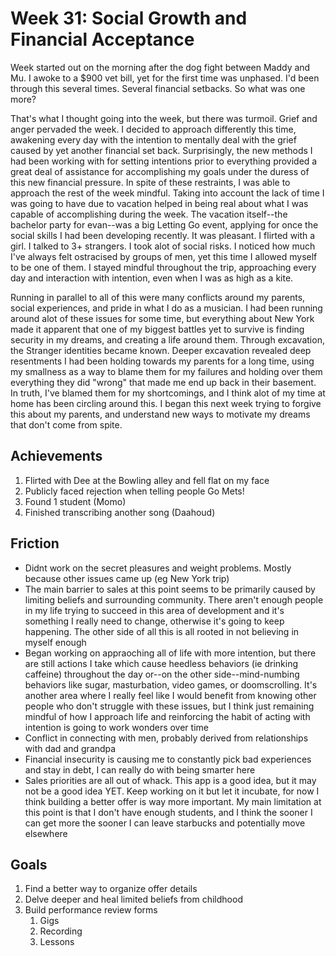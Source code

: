 # Week 31: Social Growth and Financial Acceptance

Week started out on the morning after the dog fight between Maddy and Mu. I awoke to a $900 vet bill, yet for the first time was unphased. I'd been through this several times. Several financial setbacks. So what was one more?

That's what I thought going into the week, but there was turmoil. Grief and anger pervaded the week. I decided to approach differently this time, awakening every day with the intention to mentally deal with the grief caused by yet another financial set back. Surprisingly, the new methods I had been working with for setting intentions prior to everything provided a great deal of assistance for accomplishing my goals under the duress of this new financial pressure. In spite of these restraints, I was able to approach the rest of the week mindful. Taking into account the lack of time I was going to have due to vacation helped in being real about what I was capable of accomplishing during the week. The vacation itself--the bachelor party for evan--was a big Letting Go event, applying for once the social skills I had been developing recently. It was pleasant. I flirted with a girl. I talked to 3+ strangers. I took alot of social risks. I noticed how much I've always felt ostracised by groups of men, yet this time I allowed myself to be one of them. I stayed mindful throughout the trip, approaching every day and interaction with intention, even when I was as high as a kite. 

Running in parallel to all of this were many conflicts around my parents, social experiences, and pride in what I do as a musician. I had been running around alot of these issues for some time, but everything about New York made it apparent that one of my biggest battles yet to survive is finding security in my dreams, and creating a life around them. Through excavation, the Stranger identities became known. Deeper excavation revealed deep resentments I had been holding towards my parents for a long time, using my smallness as a way to blame them for my failures and holding over them everything they did "wrong" that made me end up back in their basement. In truth, I've blamed them for my shortcomings, and I think alot of my time at home has been circling around this. I began this next week trying to forgive this about my parents, and understand new ways to motivate my dreams that don't come from spite.

## Achievements

1. Flirted with Dee at the Bowling alley and fell flat on my face
2. Publicly faced rejection when telling people Go Mets! 
3. Found 1 student (Momo)
4. Finished transcribing another song (Daahoud)

## Friction

- Didnt work on the secret pleasures and weight problems. Mostly because other issues came up (eg New York trip)
- The main barrier to sales at this point seems to be primarily caused by limiting beliefs and surrounding community. There aren't enough people in my life trying to succeed in this area of development and it's something I really need to change, otherwise it's going to keep happening. The other side of all this is all rooted in not believing in myself enough
- Began working on appraoching all of life with more intention, but there are still actions I take which cause heedless behaviors (ie drinking caffeine) throughout the day or--on the other side--mind-numbing behaviors like sugar, masturbation, video games, or doomscrolling. It's another area where I really feel like I would benefit from knowing other people who don't struggle with these issues, but I think just remaining mindful of how I approach life and reinforcing the habit of acting with intention is going to work wonders over time
- Conflict in connecting with men, probably derived from relationships with dad and grandpa
- Financial insecurity is causing me to constantly pick bad experiences and stay in debt, I can really do with being smarter here 
- Sales priorities are all out of whack. This app is a good idea, but it may not be a good idea YET. Keep working on it but let it incubate, for now I think building a better offer is way more important. My main limitation at this point is that I don't have enough students, and I think the sooner I can get more the sooner I can leave starbucks and potentially move elsewhere

## Goals

1. Find a better way to organize offer details
2. Delve deeper and heal limited beliefs from childhood
3. Build performance review forms 
   1. Gigs
   2. Recording
   3. Lessons
